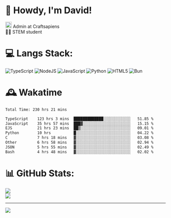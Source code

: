# 👋 Howdy, I'm David!
<img src="https://cdn.discordapp.com/role-icons/959259258829021255/243d02ee3fbd0821de14bf13a0cde87b.webp?size=2048" height=20> Admin at Craftsapiens<br>👨‍🔬 STEM student

# 💻 Langs Stack:
![TypeScript](https://img.shields.io/badge/typescript-%23007ACC.svg?style=for-the-badge&logo=typescript&logoColor=white) ![NodeJS](https://img.shields.io/badge/node.js-6DA55F?style=for-the-badge&logo=node.js&logoColor=white) ![JavaScript](https://img.shields.io/badge/javascript-%23323330.svg?style=for-the-badge&logo=javascript&logoColor=%23F7DF1E) ![Python](https://img.shields.io/badge/python-3670A0?style=for-the-badge&logo=python&logoColor=ffdd54)  ![HTML5](https://img.shields.io/badge/html5-%23E34F26.svg?style=for-the-badge&logo=html5&logoColor=white) ![Bun](https://img.shields.io/badge/Bun-%23000000.svg?style=for-the-badge&logo=bun&logoColor=white) 

# 🕰️ Wakatime 
<!--START_SECTION:waka-->

```txt
Total Time: 230 hrs 21 mins

TypeScript    123 hrs 3 mins  █████████████░░░░░░░░░░░░   51.85 %
JavaScript    35 hrs 57 mins  ███▓░░░░░░░░░░░░░░░░░░░░░   15.15 %
EJS           21 hrs 23 mins  ██▒░░░░░░░░░░░░░░░░░░░░░░   09.01 %
Python        10 hrs          █░░░░░░░░░░░░░░░░░░░░░░░░   04.22 %
C             7 hrs 18 mins   ▓░░░░░░░░░░░░░░░░░░░░░░░░   03.08 %
Other         6 hrs 58 mins   ▓░░░░░░░░░░░░░░░░░░░░░░░░   02.94 %
JSON          5 hrs 55 mins   ▓░░░░░░░░░░░░░░░░░░░░░░░░   02.49 %
Bash          4 hrs 48 mins   ▓░░░░░░░░░░░░░░░░░░░░░░░░   02.02 %
```

<!--END_SECTION:waka-->

# 📊 GitHub Stats:

![](https://github-readme-stats.vercel.app/api?username=davidcanas&theme=dark&hide_border=false&count_private=true)<br/>
![](https://github-readme-stats.vercel.app/api/top-langs/?username=davidcanas&theme=dark&hide_border=false&include_all_commits=true&count_private=true&layout=compact)

---
[![](https://visitcount.itsvg.in/api?id=davidcanas&icon=0&color=0)](https://visitcount.itsvg.in)


